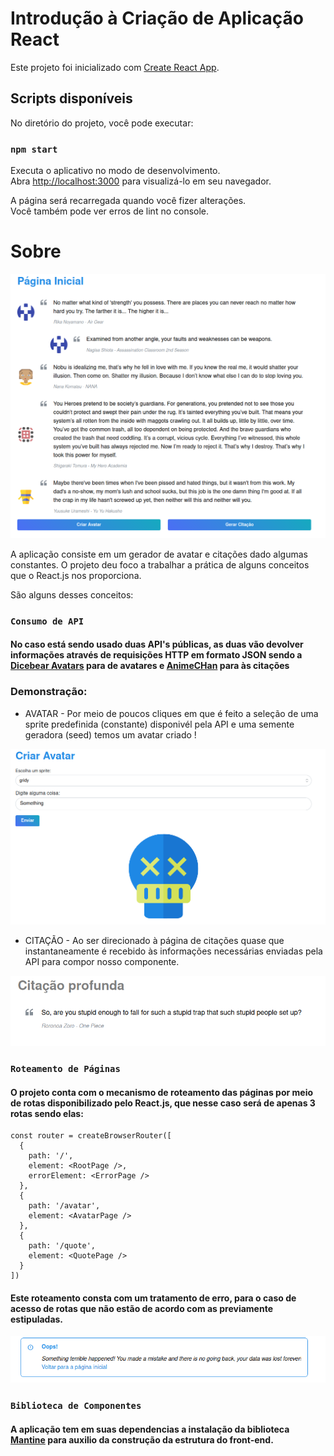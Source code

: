 # Introdução à Criação de Aplicação React

Este projeto foi inicializado com [Create React App](https://github.com/facebook/create-react-app).

## Scripts disponíveis

No diretório do projeto, você pode executar:

### `npm start`

Executa o aplicativo no modo de desenvolvimento.\
Abra [http://localhost:3000](http://localhost:3000) para visualizá-lo em seu navegador.

A página será recarregada quando você fizer alterações.\
Você também pode ver erros de lint no console.

# Sobre

![Página inicial](public/imgs/Initial.png)

A aplicação consiste em um gerador de avatar e citações dado algumas constantes. O projeto deu foco a trabalhar a prática de alguns conceitos que o React.js nos proporciona.

São alguns desses conceitos:

### `Consumo de API`

#### No caso está sendo usado duas API's públicas, as duas vão devolver informações através de requisições HTTP em formato JSON sendo a [Dicebear Avatars](https://avatars.dicebear.com/) para de avatares e [AnimeCHan](https://github.com/RocktimSaikia/anime-chan) para às citações

### Demonstração:

- AVATAR - Por meio de poucos cliques em que é feito a seleção de uma sprite predefinida (constante) disponivél pela API e uma semente geradora (seed) temos um avatar criado !

![Página avatar](public/imgs/avatar.png)

- CITAÇÃO - Ao ser direcionado à página de citações quase que instantaneamente é recebido às informações necessárias enviadas pela API para compor nosso componente.

![Página citação](public/imgs/quote.png)

### `Roteamento de Páginas`

#### O projeto conta com o mecanismo de roteamento das páginas por meio de rotas disponibilizado pelo React.js, que nesse caso será de apenas 3 rotas sendo elas:

```
const router = createBrowserRouter([
  {
    path: '/',
    element: <RootPage />,
    errorElement: <ErrorPage />
  },
  {
    path: '/avatar',
    element: <AvatarPage />
  },
  {
    path: '/quote',
    element: <QuotePage />
  }
])
```

<!-- ![Código das rotas](public/imgs/router.png) -->

#### Este roteamento consta com um tratamento de erro, para o caso de acesso de rotas que não estão de acordo com as previamente estipuladas.

![Código das rotas](public/imgs/ops.png)

### `Biblioteca de Componentes`

#### A aplicação tem em suas dependencias a instalação da biblioteca [Mantine](https://mantine.dev/) para auxilio da construção da estrutura do front-end.
